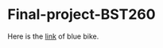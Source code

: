 # Final-project-BST260

Here is the [link](https://s3.amazonaws.com/hubway-data/index.html) of blue bike.

